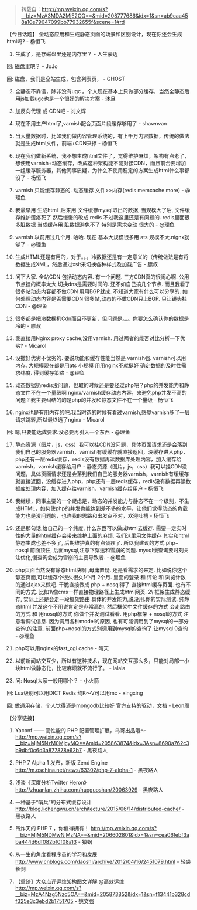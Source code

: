 > 转载自：<http://mp.weixin.qq.com/s?__biz=MzA3MDA2MjE2OQ==&mid=208777686&idx=1&sn=ab9caa458a10e79047099bb77932655f&scene=1#rd>

【今日话题】
全动态应用和生成静态页面的场景和区别设计，现在你还会生成html吗? - 杨恒飞

1. 生成了，是存磁盘里还是内存里？ - 人生豪迈

回: 磁盘里吧？ - JoJo

回: 磁盘，我们是全站生成，包含列表页， - GHOST

2. 全静态不靠谱，除非没有ugc 。个人现在基本上只做部分缓存，当然全静态后用js加载ugc也是一个很好的解决方案 - 沐旦

3. 加反向代理 或 CDN吧 - 刘文辉

4. 现在不用生产html了,varnish配合页面片段缓存够用了 - shawnvan

5. 当大量数据时，比如我们做内容管理系统的，有上千万内容数据，传统的做法就是生成html文件，前端+CDN来撑 - 杨恒飞

6. 现在我们做新系统，我不想生成html文件了，觉得维护麻烦，架构有点老了，想使用varnish+动态缓存，改成这种架构能不能对接CDN，而且前台要增加一组缓存服务器，其他同事质疑，为什么不使用稳定的方案生成html什么事都没了 - 杨恒飞

7. varnish 只能缓存静态的. 动态缓存 文件>>内存(redis memcache more) - @理鱼

8. 我最早用 生成html ,后来用 文件缓存mysql取出的数据, 当规模大了后, 文件缓存维护蛋疼死了
然后慢慢的改成 redis
不过我这里还是有问题的. redis里面很多脏数据
当成缓存用 脏数据避免不了
特别是需求变动 很大的 - @理鱼

9. varnish 以前用过几个月. 哈哈. 现在 基本大规模很多用 ats
规模不大.nignx就够了 - @理鱼

10. 生成HTML还是有用的，对于。。。冷数据还是有一定意义的（传统做法是有将数据生成XML，然后通过xslt来切换各种样式及加载广告 - 膘叔

11. 问下大家. 全站CDN 包括动态内容.  有一个问题. 三方CDN真的很闹心啊. 公用节点挂的概率太大,切换dns是需要时间的.  还不如自己搞几个节点.  而且我看了很多站动态内容都不做CDN 用用BGP就成.  不知道大家有什么可以分享的. 如何处理动态内容是否需要CDN
很多站,动态的不做CDN只上BGP. 只让镜头挂CDN - @理鱼

12. 很多都是把冷数据扔Cdn而且不更新，但问题是。。。你要怎么确认你的数据是冷的 - 膘叔

13. 我直接用Nginx proxy cache,没用varnish. 用过两者的能否对比分析一下优劣? - Micarol

14. 没撒好优劣不优劣的. 要说功能和缓存性能当然是 varnish强. varnish可以用内存.
大规模现在都是用ats
小规模 用用nginx不就挺好
确定数据的及时性需求纬度.  得到缓存策略 - @理鱼

15. 动态数据扔redis没问题，但取的时候还是要经过php吧？php的并发能力和静态文件不在一个量级啊
nginx/varnish缓存动态内容，来避免php并发不高的问题？我主要纠结的的是php的并发和静态文件不在一个量级 - 杨恒飞

16. nginx也是有用内存的吧.我当时选的时候有看过varnish,感觉varnish多了一层请求跳转,所以最终选了nginx - Micarol

回: 嗯,只要能达成要求.没必要再引入一个东西 - @理鱼

17. 静态资源（图片，js，css）我可以挂CDN没问题，具体页面请求还是会落到我们自己的服务器varnish，varnish有缓缓存就直接返回，没缓存进入php，php还有一层redis缓存，redis没有数据再读数据库处理内容，加入缓存给varnish，varnish缓存给用户 - 静态资源（图片，js，css）我可以挂CDN没问题，具体页面请求还是会落到我们自己的服务器varnish，varnish有缓缓存就直接返回，没缓存进入php，php还有一层redis缓存，redis没有数据再读数据库处理内容，加入缓存给varnish，varnish缓存给用户 - 杨恒飞

18. 我继续，同事主要的一个疑虑是，动态的并发能力与静态不在一个级别，不生成HTML，如何使php的并发也能达到差不多的水平，让他们觉得动态的负载能力也是没问题的，也许我的思路和出发点不对，欢迎吐槽 - 杨恒飞

19. 还是那句话,给自己的一个纬度, 什么东西可以做成html去缓存. 需要一定实时性的大量的html缓存会带来维护上面的麻烦.  我们这里用文件缓存 其实和html静态生成也差不多了, 后期维护真的有点蛋疼了.  所以我建议的方式 php+ nosql 前面顶住, 后面mysql,注意下穿透和雪崩的问题.  mysql慢查询要时刻关注优化,慢查询会成为雪崩的主要导致者. - @理鱼

20. php页面当然没有静态html块啊 ,毋庸置疑.
还是看需求的来定. 比如说你这个静态页面,可以缓存个很久很久1个月 2个月. 里面的登录 和 评论  和 浏览计数 的通过ajax来做吧.  干脆直接做成 php + nosql得了
直接html缓存页面.  也有不同的方式.
比如1\像cms一样直接物理路径上生成html网页.   2\ 框架生成静态缓存, 实际上还是会走一段框架路由
具体的并发能力,说没用.你的实际测试.    纯静态html 并发这个不用说肯定是非常高的.  然后框架中文件缓存的方式 会走路由的方式 和   用nosql的方式 你做个并发测试看看.
用php框架 + nosql的方式 注意看调试信息. 因为调用各种model的原因, 也有可能调用到了mysql的一部分查询,的注意.  前面php+nosql的方式别调用到mysql的查询了.让mysql 0查询 - @理鱼

21. php可以用nginx的fast_cgi cache - 晴天

22. 以前新闻站交互少，所以有这种技术，现在网站交互那么多，只能对局部一小块html做静态化，比较麻烦就不流行了。 - lalala

23. 问: Nosql大家一般用哪个？ - 小火箭

回: Lua级别可以用DICT Redis 纯K～V可以用mc - xingxing

回: 做通用存储，个人觉得还是mongodb比较好 官方支持的驱动，文档 - Leon周

【分享链接】

1. Yaconf —— 高性能的 PHP 配置管理扩展，鸟哥出品哦～ http://mp.weixin.qq.com/s?__biz=MjM5NzM0MjcyMQ==&mid=205863874&idx=3&sn=8690a762c3b9dbf0c6d3a877878e62b7 - 黑夜路人

2. PHP 7 Alpha 1 发布，新版 Zend Engine http://m.oschina.net/news/63302/php-7-alpha-1 - 黑夜路人

3. 浅谈《深度分析Twitter Heron》 http://zhuanlan.zhihu.com/huoguoshan/20063929 - 黑夜路人

4. 一种基于“哨兵”的分布式缓存设计 http://blog.lichengwu.cn/architecture/2015/06/14/distributed-cache/ - 黑夜路人

5. 吊炸天的 PHP 7 ，你值得拥有！ http://mp.weixin.qq.com/s?__biz=MjM5NDMwNjMzNA==&mid=206602801&idx=1&sn=cea06febf3aba444d6df082bf0f08a13 - 猿蜗

6. 从一生的角度看程序员的学习和发展 http://www.cnblogs.com/daoshi/archive/2012/04/16/2451079.html - 轻裘长剑

7. 【重磅】大众点评运维架构图文详解 @高效运维 http://mp.weixin.qq.com/s?__biz=MzA4Nzg5Nzc5OA==&mid=205873852&idx=1&sn=f13441b328cdf325e3c3ebd2b1751705 - 姚文强
